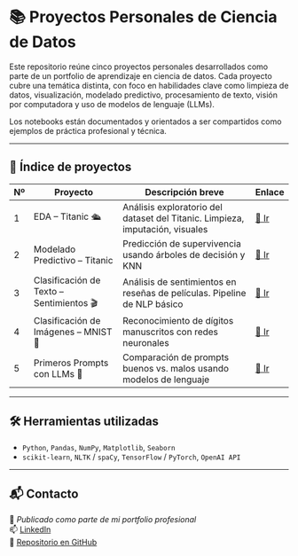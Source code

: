 # 📚 Proyectos Personales de Ciencia de Datos

Este repositorio reúne cinco proyectos personales desarrollados como parte de un portfolio de aprendizaje en ciencia de datos. Cada proyecto cubre una temática distinta, con foco en habilidades clave como limpieza de datos, visualización, modelado predictivo, procesamiento de texto, visión por computadora y uso de modelos de lenguaje (LLMs).

Los notebooks están documentados y orientados a ser compartidos como ejemplos de práctica profesional y técnica.

---

## 📂 Índice de proyectos

| Nº | Proyecto                                  | Descripción breve                                                             | Enlace |
|----|--------------------------------------------|-------------------------------------------------------------------------------|--------|
| 1  | EDA – Titanic 🛳️                           | Análisis exploratorio del dataset del Titanic. Limpieza, imputación, visuales | [🔗 Ir](./Proyecto_1_EDA_de_un_Dataset_Público/) |
| 2  | Modelado Predictivo – Titanic              | Predicción de supervivencia usando árboles de decisión y KNN                 | [🔗 Ir](./Proyecto_2_Modelado_Titanic/) |
| 3  | Clasificación de Texto – Sentimientos 🎬   | Análisis de sentimientos en reseñas de películas. Pipeline de NLP básico     | [🔗 Ir](./Proyecto_3_NLP_Sentimientos/) |
| 4  | Clasificación de Imágenes – MNIST 🧠        | Reconocimiento de dígitos manuscritos con redes neuronales                   | [🔗 Ir](./Proyecto_4_Vision_MNIST/) |
| 5  | Primeros Prompts con LLMs 💬               | Comparación de prompts buenos vs. malos usando modelos de lenguaje           | [🔗 Ir](./Proyecto_5_Prompts_LLMs/) |

---

## 🛠️ Herramientas utilizadas

- `Python`, `Pandas`, `NumPy`, `Matplotlib`, `Seaborn`
- `scikit-learn`, `NLTK` / `spaCy`, `TensorFlow` / `PyTorch`, `OpenAI API`

---

## 📬 Contacto

📍 *Publicado como parte de mi portfolio profesional*  
📫 [LinkedIn](https://www.linkedin.com/in/ojedajc/)  
📂 [Repositorio en GitHub](https://github.com/jFet1/Proyectos_personales)
